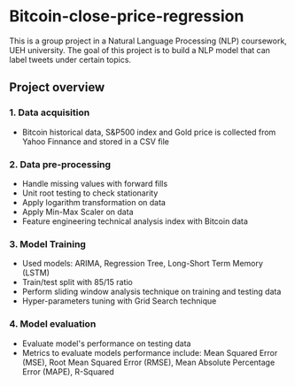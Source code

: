 # Bitcoin-close-price-regression
This is a group project in a Natural Language Processing (NLP) coursework, UEH university. The goal of this project is to build a NLP model that can label tweets under certain topics.
## Project overview
### 1. Data acquisition
- Bitcoin historical data, S&P500 index and Gold price is collected from Yahoo Finnance and stored in a CSV file
### 2. Data pre-processing
- Handle missing values with forward fills
- Unit root testing to check stationarity
- Apply logarithm transformation on data
- Apply Min-Max Scaler on data
- Feature engineering technical analysis index with Bitcoin data
### 3. Model Training
- Used models: ARIMA, Regression Tree, Long-Short Term Memory (LSTM)
- Train/test split with 85/15 ratio
- Perform sliding window analysis technique on training and testing data
- Hyper-parameters tuning with Grid Search technique
### 4. Model evaluation
- Evaluate model's performance on testing data
- Metrics to evaluate models performance include: Mean Squared Error (MSE), Root Mean Squared Error (RMSE), Mean Absolute Percentage Error (MAPE), R-Squared
